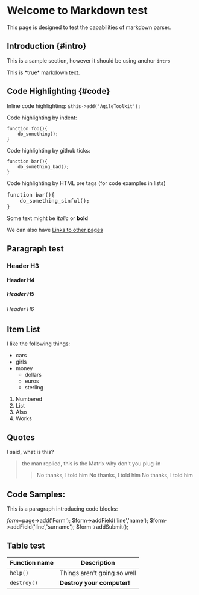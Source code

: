 Welcome to Markdown test
====
This page is designed to test the capabilities of markdown parser.

Introduction {#intro}
----
This is a sample section, however it should be using anchor `intro`

<div markdown="1">
This is *true* markdown text.
</div>

Code Highlighting {#code}
----
Inline code highlighting: `$this->add('AgileToolkit');`

Code highlighting by indent:

    function foo(){
        do_something();
    }

Code highlighting by github ticks:

```
function bar(){
    do_something_bad();
}
```

Code highlighting by HTML pre tags (for code examples in lists)

<pre>
function bar(){
    do_something_sinful();
}
</pre>

Some text might be *italic* or **bold**

We can also have [Links to other pages](http://yahoo.com/)

Paragraph test
----

### Header H3

#### Header H4

##### Header H5

###### Header H6

Item List
----
I like the following things:

- cars
- girls
- money
  - dollars
  - euros  
  - sterling

1. Numbered
1. List
1. Also
1. Works


Quotes
----

I said, what is this?
> the man replied, this is the Matrix
> why don't you plug-in
> > No thanks, I told him
> > No thanks, I told him
> > No thanks, I told him

Code Samples:
----
This is a paragraph introducing code blocks:

<?Example?>
$form=$page->add('Form');
$form->addField('line','name');
$form->addField('line','surname');
$form->addSubmit();
<?/?>

Table test
----

| Function name | Description                    |
| ------------- | ------------------------------ |
| `help()`      | Things aren't going so well    |
| `destroy()`   | **Destroy your computer!**     |
